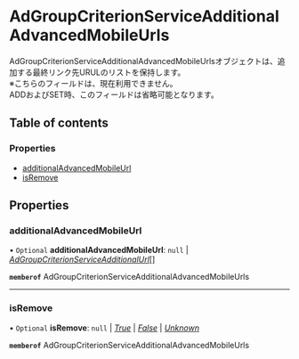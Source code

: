 # AdGroupCriterionServiceAdditionalAdvancedMobileUrls


<div lang=\"ja\">AdGroupCriterionServiceAdditionalAdvancedMobileUrlsオブジェクトは、追加する最終リンク先URULのリストを保持します。<br> ※こちらのフィールドは、現在利用できません。<br> ADDおよびSET時、このフィールドは省略可能となります。</div> 

## Table of contents

### Properties

- [additionalAdvancedMobileUrl](adgroupcriterionserviceadditionaladvancedmobileurls.md#additionaladvancedmobileurl)
- [isRemove](adgroupcriterionserviceadditionaladvancedmobileurls.md#isremove)

## Properties

### additionalAdvancedMobileUrl

• `Optional` **additionalAdvancedMobileUrl**: ``null`` \| [*AdGroupCriterionServiceAdditionalUrl*](adgroupcriterionserviceadditionalurl.md)[]

**`memberof`** AdGroupCriterionServiceAdditionalAdvancedMobileUrls

___

### isRemove

• `Optional` **isRemove**: ``null`` \| [*True*](./enums/adgroupcriterionserviceisremove.md#true) \| [*False*](./enums/adgroupcriterionserviceisremove.md#false) \| [*Unknown*](./enums/adgroupcriterionserviceisremove.md#unknown)

**`memberof`** AdGroupCriterionServiceAdditionalAdvancedMobileUrls
